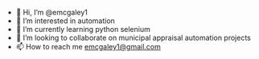 - 👋 Hi, I’m @emcgaley1
- 👀 I’m interested in automation
- 🌱 I’m currently learning python selenium
- 💞️ I’m looking to collaborate on municipal appraisal automation projects
- 📫 How to reach me emcgaley1@gmail.com

<!---
emcgaley1/emcgaley1 is a ✨ special ✨ repository because its `README.md` (this file) appears on your GitHub profile.
You can click the Preview link to take a look at your changes.
--->

